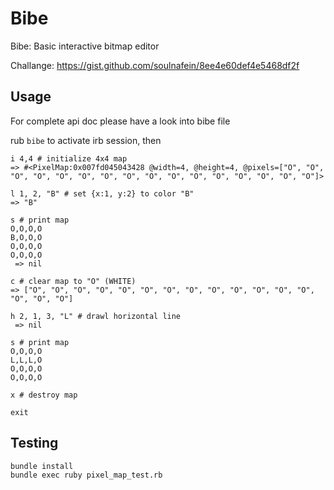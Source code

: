 # Bibe

Bibe: Basic interactive bitmap editor

Challange: https://gist.github.com/soulnafein/8ee4e60def4e5468df2f

## Usage

For complete api doc please have a look into bibe file 

rub `bibe` to activate irb session, then

```
i 4,4 # initialize 4x4 map
=> #<PixelMap:0x007fd045043428 @width=4, @height=4, @pixels=["O", "O", "O", "O", "O", "O", "O", "O", "O", "O", "O", "O", "O", "O", "O", "O"]> 

l 1, 2, "B" # set {x:1, y:2} to color "B"
=> "B"

s # print map
O,O,O,O
B,O,O,O
O,O,O,O
O,O,O,O
 => nil
 
c # clear map to "O" (WHITE)
=> ["O", "O", "O", "O", "O", "O", "O", "O", "O", "O", "O", "O", "O", "O", "O", "O"] 

h 2, 1, 3, "L" # drawl horizontal line
 => nil

s # print map
O,O,O,O
L,L,L,O
O,O,O,O
O,O,O,O 

x # destroy map

exit
```

## Testing


```
bundle install
bundle exec ruby pixel_map_test.rb
```